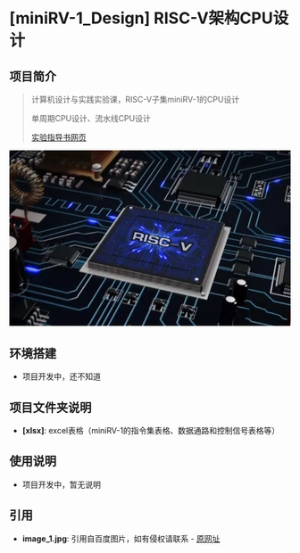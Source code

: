 # [miniRV-1_Design] RISC-V架构CPU设计

## 项目简介
> 计算机设计与实践实验课，RISC-V子集miniRV-1的CPU设计
>
> 单周期CPU设计、流水线CPU设计
>
> [实验指导书网页](https://hitsz-cslab.gitee.io/organ/)

![](image/image_1.jpg)


## 环境搭建

* 项目开发中，还不知道

## 项目文件夹说明

* **[xlsx]**: excel表格（miniRV-1的指令集表格、数据通路和控制信号表格等）

## 使用说明

* 项目开发中，暂无说明

## 引用

* **image_1.jpg**: 引用自百度图片，如有侵权请联系 - [原网址](https://image.baidu.com/search/detail?ct=503316480&z=0&ipn=d&word=RISC-V%20%E5%9B%BE%E7%89%87&step_word=&hs=0&pn=1&spn=0&di=180510&pi=0&rn=1&tn=baiduimagedetail&is=0%2C0&istype=0&ie=utf-8&oe=utf-8&in=&cl=2&lm=-1&st=undefined&cs=2454626199%2C4288005620&os=2136804889%2C2843461907&simid=30986516%2C827252161&adpicid=0&lpn=0&ln=1558&fr=&fmq=1624985920546_R&fm=&ic=undefined&s=undefined&hd=undefined&latest=undefined&copyright=undefined&se=&sme=&tab=0&width=undefined&height=undefined&face=undefined&ist=&jit=&cg=&bdtype=0&oriquery=&objurl=https%3A%2F%2Fgimg2.baidu.com%2Fimage_search%2Fsrc%3Dhttp%3A%2F%2Fstatic.cena.com.cn%2Fattach%2Fimage%2F20190315%2F155261343058194771.jpg%26refer%3Dhttp%3A%2F%2Fstatic.cena.com.cn%26app%3D2002%26size%3Df9999%2C10000%26q%3Da80%26n%3D0%26g%3D0n%26fmt%3Djpeg%3Fsec%3D1627577928%26t%3D5171c67e42dc13b1c4d6ddfa5d7dea82&fromurl=ippr_z2C%24qAzdH3FAzdH3Fooo_z%26e3Bqtviwviw_z%26e3Bv54AzdH3Fr5fpgjof_nbb9dclb81cdvuda1lnjdw9w9k18j9n8_z%26e3Bip4s&gsm=2&rpstart=0&rpnum=0&islist=&querylist=&nojc=undefined)

